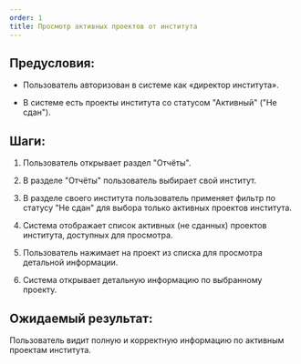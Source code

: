 ```yaml
---
order: 1
title: Просмотр активных проектов от института
---
```


## Предусловия:

- Пользователь авторизован в системе как «директор института».

- В системе есть проекты института со статусом "Активный" ("Не сдан").

## Шаги:

1. Пользователь  открывает раздел "Отчёты".

2. В разделе "Отчёты" пользователь выбирает свой институт.

3. В разделе своего института пользователь применяет фильтр по статусу "Не сдан" для выбора только активных проектов института.

4. Система отображает список активных (не сданных) проектов института, доступных для просмотра.

5. Пользователь нажимает на проект из списка для просмотра детальной информации.

6. Система открывает детальную информацию по выбранному проекту.

## Ожидаемый результат:

Пользователь видит полную и корректную информацию по активным проектам института.
